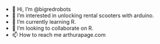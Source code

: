- 👋 Hi, I’m @bigredrobots
- 👀 I’m interested in unlocking rental scooters with arduino.
- 🌱 I’m currently learning R.
- 💞️ I’m looking to collaborate on R.
- 📫 How to reach me arthurapage.com

<!---
bigredrobots/bigredrobots is a ✨ special ✨ repository because its `README.md` (this file) appears on your GitHub profile.
You can click the Preview link to take a look at your changes.
--->
